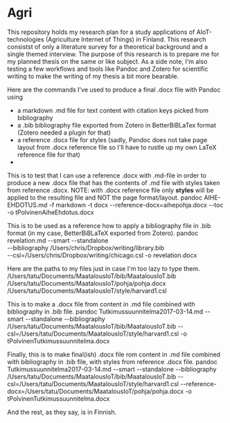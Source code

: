 # Agri

This repository holds my research plan for a study applications of AIoT-technologies (Agriculture Internet of Things) in Finland. 
This research consistst of only a literature survey for a theoretical background and a single themed interview. 
The purpose of this research is to prepare me for my planned thesis on the same or like subject.
As a side note, I'm also testing a few workflows and tools like Pandoc and Zotero for scientific writing to make the writing of my thesis a bit more bearable.

Here are the commands I've used to produce a final .docx file with Pandoc using 
* a markdown .md file for text content with citation keys picked from bibliography
* a .bib bibliography file exported from Zotero in BetterBiBLaTex format (Zotero needed a plugin for that)
* a reference .docx file for styles (sadly, Pandoc does not take page layout from .docx reference file so I'll have to rustle up my own LaTeX reference file for that)
* 

This is to test that I can use a reference .docx with .md-file in order to produce a new .docx file that has the contents of .md file with styles taken from reference .docx. NOTE: with .docx reference file only **styles** will be applied to the resulting file and NOT the page format/layout. 
pandoc AIHE-EHDOTUS.md -f markdown -t docx --reference-docx=aihepohja.docx --toc -o tPolvinenAiheEhdotus.docx

This is to be used as a reference how to apply a bibliography file in .bib format (in my case, BetterBiBLaTeX exported from Zotero).
pandoc revelation.md --smart --standalone \
--bibliography /Users/chris/Dropbox/writing/library.bib \
--csl=/Users/chris/Dropbox/writing/chicago.csl -o revelation.docx

Here are the paths to my files just in case I'm too lazy to type them.
/Users/tatu/Documents/MaatalousIoT/bib/MaatalousIoT.bib
/Users/tatu/Documents/MaatalousIoT/pohja/pohja.docx
/Users/tatu/Documents/MaatalousIoT/style/harvard1.csl

This is to make a .docx file from content in .md file combined with bibliography in .bib file.
pandoc Tutkimussuunnitelma2017-03-14.md --smart --standalone --bibliography /Users/tatu/Documents/MaatalousIoT/bib/MaatalousIoT.bib --csl=/Users/tatu/Documents/MaatalousIoT/style/harvard1.csl -o tPolvinenTutkimussuunnitelma.docx

Finally, this is to make final(ish) .docx file rom content in .md file combined with bibliography in .bib file, with styles from reference .docx file.
pandoc Tutkimussuunnitelma2017-03-14.md --smart --standalone --bibliography /Users/tatu/Documents/MaatalousIoT/bib/MaatalousIoT.bib --csl=/Users/tatu/Documents/MaatalousIoT/style/harvard1.csl --reference-docx=/Users/tatu/Documents/MaatalousIoT/pohja/pohja.docx -o tPolvinenTutkimussuunnitelma.docx


And the rest, as they say, is in Finnish.
